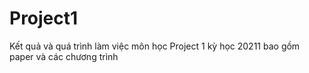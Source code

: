 # Project1
Kết quả và quá trình làm việc môn học Project 1 kỳ học 20211 bao gồm paper và các chương trình
